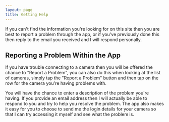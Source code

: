 ```yaml
---
layout: page
title: Getting Help
---
```

If you can't find the information you're looking for on this site then you are best to report a problem through the app, or if you've previously done this then reply to the email you received and I will respond personally.

## Reporting a Problem Within the App

If you have trouble connecting to a camera then you will be offered the chance to "Report a Problem", you can also do this when looking at the list of cameras, simply tap the "Report a Problem" button and then tap on the row for the camera you're having problems with.

You will have the chance to enter a description of the problem you're having. If you provide an email address then I will actually be able to respond to you and try to help you resolve the problem. The app also makes it easy for you to choose to send me the login details for your camera so that I can try accessing it myself and see what the problem is.

